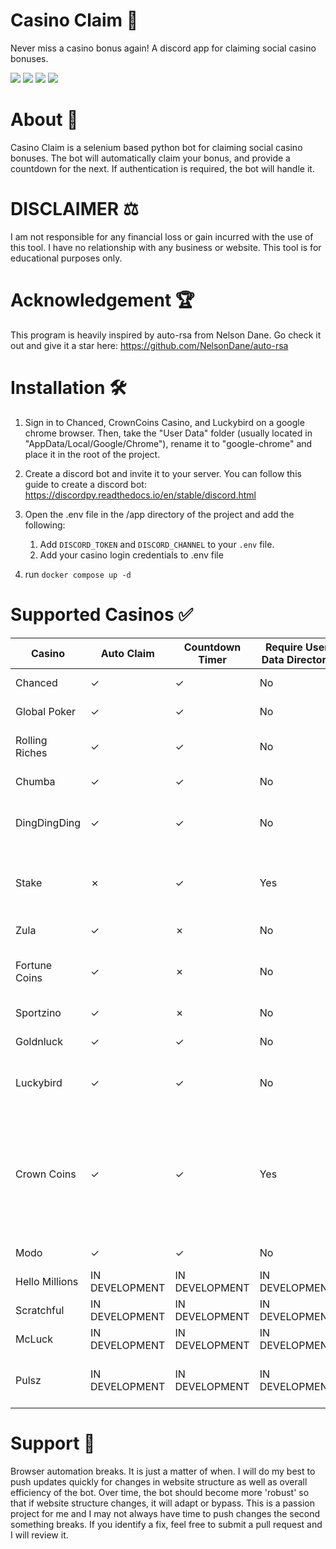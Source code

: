 # Casino Claim 🎰
Never miss a casino bonus again! A discord app for claiming social casino bonuses.

<p>
<img src="https://img.shields.io/badge/python-3670A0?style=for-the-badge&logo=python&logoColor=ffdd54"/>
<img src="https://img.shields.io/badge/-selenium-%43B02A?style=for-the-badge&logo=selenium&logoColor=white"/>
<img src="https://img.shields.io/badge/-discord.py-%232c2f33?style=for-the-badge&logo=discord&logoColor=white"/>
<img src="https://img.shields.io/badge/-docker-%232c2f33?style=for-the-badge&logo=docker&logoColor=white"/>
</p>

# About 🧾
Casino Claim is a selenium based python bot for claiming social casino bonuses. The bot will automatically claim your bonus, and provide a countdown for the next. If authentication is required, the bot will handle it. 

# DISCLAIMER ⚖️
I am not responsible for any financial loss or gain incurred with the use of this tool. I have no relationship with any business or website. This tool is for educational purposes only. 

# Acknowledgement 🏆
This program is heavily inspired by auto-rsa from Nelson Dane. Go check it out and give it a star here: https://github.com/NelsonDane/auto-rsa

# Installation 🛠️
1. Sign in to Chanced, CrownCoins Casino, and Luckybird on a google chrome browser. Then, take the "User Data" folder (usually located in "AppData/Local/Google/Chrome"), rename it to "google-chrome" and place it in the root of the project.

2. Create a discord bot and invite it to your server. You can follow this guide to create a discord bot: https://discordpy.readthedocs.io/en/stable/discord.html

3. Open the .env file in the /app directory of the project and add the following:
    1. Add `DISCORD_TOKEN` and `DISCORD_CHANNEL` to your `.env` file.
    2. Add your casino login credentials to .env file
4. run `docker compose up -d`







# Supported Casinos ✅
| Casino         | Auto Claim | Countdown Timer | Require User Data Directory | Notes            |
|----------------|------------|-----------------|-----------------------------|------------------|
| Chanced        | ✓          | ✓               | No                          | $.10 bonus/hr    |
| Global Poker      | ✓          | ✓               | No                          | $0.00-$2 SC bonus/day |
| Rolling Riches | ✓          | ✓               | No                          | $.20 bonus every 6 hours |
| Chumba         | ✓          | ✓               | No                          | $1 bonus/day     |
| DingDingDing     | ✓          | ✓               | No                          | Varies between $0.50 SC and $1 SC    |
| Stake          | ✗          | ✓               | Yes                         | $1 bonus/day. Auto Claim in development |
| Zula  | ✓          | ✗               | No                          | $1 bonus/day |
| Fortune Coins      | ✓          | ✗               | No                          | $0.50-$1.20 SC bonus every 24 hours |
| Sportzino      | ✓          | ✗               | No                          | $1 bonus/day |
| Goldnluck      | ✓          | ✓               | No                          | $2 bonus/day |
| Luckybird      | ✓          | ✓               | No                          | $.25 bonus/day. Increases with VIP |
| Crown Coins      | ✓          | ✓               | Yes                          | Varies between $0.00-$2 bonus/day Requires Usr Data Dir for auth. Social Auth support in development|
| Modo     | ✓          | ✓               | No                          | $.30-$1 SC bonus/day |
| Hello Millions     | IN DEVELOPMENT          | IN DEVELOPMENT | IN DEVELOPMENT  | $.25 SC bonus/day |
| Scratchful     | IN DEVELOPMENT  | IN DEVELOPMENT     | IN DEVELOPMENT                          | $.25 SC bonus/day |
| McLuck     | IN DEVELOPMENT   | IN DEVELOPMENT  | IN DEVELOPMENT                          | $.25 SC bonus/day |
| Pulsz     | IN DEVELOPMENT   | IN DEVELOPMENT  | IN DEVELOPMENT                          | Varies between $.20-$3 SC bonus/day |



# Support 🔮 
Browser automation breaks. It is just a matter of when. I will do my best to push updates quickly for changes in website structure as well as overall efficiency of the bot. Over time, the bot should become more 'robust' so that if website structure changes, it will adapt or bypass. This is a passion project for me and I may not always have time to push changes the second something breaks. If you identify a fix, feel free to submit a pull request and I will review it.


